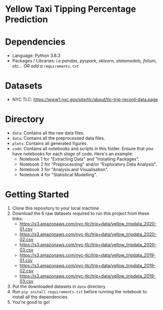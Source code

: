 # Yellow Taxi Tipping Percentage Prediction


# Dependencies
- Language: Python 3.8.3
- Packages / Libraries: _i.e pandas, pyspark, sklearn, statsmodels, folium, etc... OR add a `requirements.txt`_

# Datasets
- NYC TLC: https://www1.nyc.gov/site/tlc/about/tlc-trip-record-data.page


# Directory

- `data`: Contains all the raw data files.
- `data`: Contains all the preprocessed data files.
- `plots`: Contains all generated figures.
- `code`: Contains all notebooks and scripts in this folder. Ensure that you have notebooks for each _stage_ of code. Here's an example:
    - Notebook 1 for "Extracting Data" and "Installing Packages".
    - Notebook 2 for "Preprocessing" and/or "Exploratory Data Analysis".
    - Notebook 3 for "Analysis and Visualisation".
    - Notebook 4 for "Statistical Modelling".


# Getting Started
1. Clone this repository to your local machine
2. Download the 6 raw datasets required to run this project from these links:
    - https://s3.amazonaws.com/nyc-tlc/trip+data/yellow_tripdata_2020-01.csv
    - https://s3.amazonaws.com/nyc-tlc/trip+data/yellow_tripdata_2020-02.csv
    - https://s3.amazonaws.com/nyc-tlc/trip+data/yellow_tripdata_2020-03.csv
    - https://s3.amazonaws.com/nyc-tlc/trip+data/yellow_tripdata_2019-01.csv
    - https://s3.amazonaws.com/nyc-tlc/trip+data/yellow_tripdata_2019-02.csv
    - https://s3.amazonaws.com/nyc-tlc/trip+data/yellow_tripdata_2019-03.csv
 3. Put the downloaded datasets in `data` directory
 4. Run `pip install requirements.txt` before running the notebook to install all the dependencies
 5. You're good to go!

